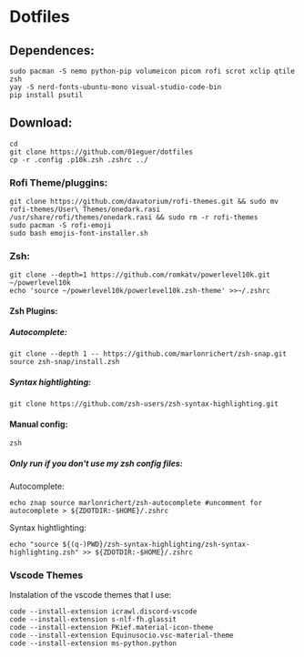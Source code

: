 # Dotfiles
## Dependences:
```
sudo pacman -S nemo python-pip volumeicon picom rofi scrot xclip qtile zsh
yay -S nerd-fonts-ubuntu-mono visual-studio-code-bin
pip install psutil
```

## Download:
```
cd
git clone https://github.com/01eguer/dotfiles
cp -r .config .p10k.zsh .zshrc ../
```

### Rofi Theme/pluggins:
```
git clone https://github.com/davatorium/rofi-themes.git && sudo mv rofi-themes/User\ Themes/onedark.rasi /usr/share/rofi/themes/onedark.rasi && sudo rm -r rofi-themes
sudo pacman -S rofi-emoji
sudo bash emojis-font-installer.sh
```

### Zsh:
```
git clone --depth=1 https://github.com/romkatv/powerlevel10k.git ~/powerlevel10k
echo 'source ~/powerlevel10k/powerlevel10k.zsh-theme' >>~/.zshrc
```

#### Zsh Plugins:
##### Autocomplete:
```
git clone --depth 1 -- https://github.com/marlonrichert/zsh-snap.git
source zsh-snap/install.zsh
```

##### Syntax hightlighting:
```git clone https://github.com/zsh-users/zsh-syntax-highlighting.git```

#### Manual config:
```zsh```

##### Only run if you don't use my zsh config files:
Autocomplete:
```
echo znap source marlonrichert/zsh-autocomplete #uncomment for autocomplete > ${ZDOTDIR:-$HOME}/.zshrc
```
Syntax hightlighting:
```
echo "source ${(q-)PWD}/zsh-syntax-highlighting/zsh-syntax-highlighting.zsh" >> ${ZDOTDIR:-$HOME}/.zshrc
```

### Vscode Themes
Instalation of the vscode themes that I use:
```
code --install-extension icrawl.discord-vscode
code --install-extension s-nlf-fh.glassit
code --install-extension PKief.material-icon-theme
code --install-extension Equinusocio.vsc-material-theme
code --install-extension ms-python.python
```

